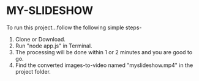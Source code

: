 # MY-SLIDESHOW
To run this project...follow the following simple steps-
1. Clone or Download.
2. Run "node app.js" in Terminal.
3. The processing will be done within 1 or 2 minutes and you are good to go.
4. Find the converted images-to-video named "myslideshow.mp4" in the project folder.
